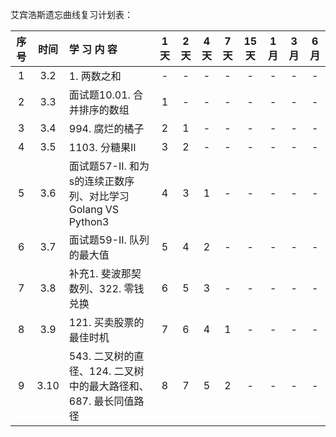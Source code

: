 艾宾浩斯遗忘曲线复习计划表：

| 序号 | 时间 | 学    习    内    容 | 1天  | 2天  | 4天  | 7天  | 15天 | 1月  | 3月  | 6月  |
| :--: | :--: | :----------------------------------------------------------- | :--: | :--: | :--: | :--: | :--: | :--: | :--: | :--: |
|  1   | 3.2  | 1. 两数之和                                  |  -   |  -   |  -   |  -   |  -   |  -   |  -   |  -   |
|  2   | 3.3  | 面试题10.01. 合并排序的数组                   |  1   |  -   |  -   |  -   |  -   |  -   |  -   |  -   |
|  3   | 3.4  | 994. 腐烂的橘子                                    |  2   |  1   |  -   |  -   |  -   |  -   |  -   |  -   |
|  4   | 3.5  | 1103. 分糖果II                                    |  3   |  2   |  -   |  -   |  -   |  -   |  -   |  -   |
|  5   | 3.6  | 面试题57-II. 和为s的连续正数序列、对比学习Golang VS Python3 |  4   |  3   |  1   |  -   |  -   |  -   |  -   |  -   |
|  6   | 3.7  | 面试题59-II. 队列的最大值                         |  5   |  4   |  2   |  -   |  -   |  -   |  -   |  -   |
|  7   | 3.8  | 补充1. 斐波那契数列、322. 零钱兑换 |  6   |  5   |  3   |  -   |  -   |  -   |  -   |  -   |
|  8   | 3.9  | 121. 买卖股票的最佳时机           |  7   |  6   |  4   |  1   |  -   |  -   |  -   |  -   |
|  9   | 3.10 | 543. 二叉树的直径、124. 二叉树中的最大路径和、687. 最长同值路径 |  8   |  7   |  5   |  2   |  -   |  -   |  -   |  -   |